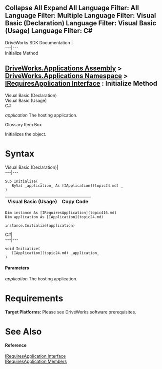 Collapse All Expand All Language Filter: All  Language Filter: Multiple  Language Filter: Visual Basic (Declaration) Language Filter: Visual Basic (Usage) Language Filter: C#  
---  
DriveWorks SDK Documentation  |   
---|---  
Initialize Method   
  
[DriveWorks.Applications Assembly](topic13.md) > [DriveWorks.Applications Namespace](topic16.md) > [IRequiresApplication Interface](topic416.md) : Initialize Method  
---  
  
Visual Basic (Declaration)    
Visual Basic (Usage)    
C# 

_application_
    The hosting application.

Glossary Item Box

Initializes the object. 

# Syntax

Visual Basic (Declaration)|   
---|---  
      
    
    Sub Initialize( _
       ByVal _application_ As [IApplication](topic24.md) _
    )   
  
Visual Basic (Usage)| Copy Code  
---|---  
      
    
    Dim instance As [IRequiresApplication](topic416.md)
    Dim application As [IApplication](topic24.md)
     
    instance.Initialize(application)  
  
C#|   
---|---  
      
    
    void Initialize( 
       [IApplication](topic24.md) _application_
    )  
  
#### Parameters

 _application_
    The hosting application.

# Requirements

**Target Platforms:** Please see DriveWorks software prerequisites.

# See Also

#### Reference

[IRequiresApplication Interface](topic416.md)   
[IRequiresApplication Members](topic417.md)


